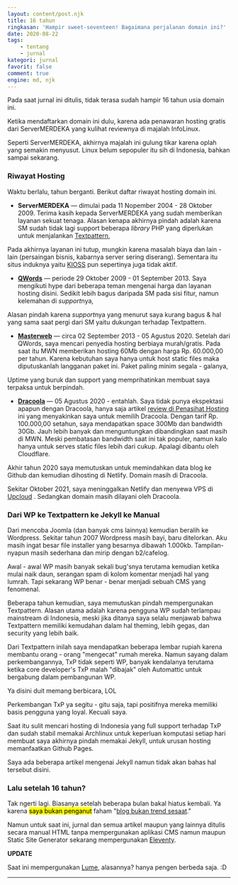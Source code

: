 ```yaml
---
layout: content/post.njk
title: 16 tahun
ringkasan: 'Hampir sweet-seventeen! Bagaimana perjalanan domain ini?'
date: 2020-08-22
tags:
    - tentang
    - jurnal
kategori: jurnal
favorit: false
comment: true
engine: md, njk
---
```


Pada saat jurnal ini ditulis, tidak terasa sudah hampir 16 tahun usia domain ini.

Ketika mendaftarkan domain ini dulu, karena ada penawaran hosting gratis dari ServerMERDEKA yang kulihat reviewnya di majalah InfoLinux.

 <p class="sidenote">Seperti ServerMERDEKA, akhirnya majalah ini gulung tikar karena oplah yang semakin menyusut. Linux belum sepopuler itu sih di Indonesia, bahkan sampai sekarang.</p>

### Riwayat Hosting

Waktu berlalu, tahun berganti. Berikut daftar riwayat hosting domain ini.

- **ServerMERDEKA** — dimulai pada 11 Nopember 2004 - 28 Oktober 2009. Terima kasih kepada ServerMERDEKA yang sudah memberikan layanan sekuat tenaga. Alasan kenapa akhirnya pindah adalah karena SM sudah tidak lagi support beberapa <em>library</em> PHP yang diperlukan untuk menjalankan <a href="https://textpattern.com" target="_blank">Textpattern</a>,

 <p class="sidenotes">Pada akhirnya layanan ini tutup, mungkin karena masalah biaya dan lain - lain (persaingan bisnis, kabarnya server sering diserang). Sementara itu situs induknya yaitu <a href="https://kioss.com/">KIOSS</a> pun sepertinya juga tidak aktif.</p>

- **<a href="https://qwords.com" target="_blank">QWords</a>** — periode 29 Oktober 2009 - 01 September 2013. Saya mengikuti hype dari beberapa teman mengenai harga dan layanan hosting disini. Sedikit lebih bagus daripada SM pada sisi fitur, namun kelemahan di <em>support</em>nya,

 <p class="sidenotes">Alasan pindah karena <em>support</em>nya yang menurut saya kurang bagus & hal yang sama saat pergi dari SM yaitu dukungan terhadap Textpattern.</p>

- **<a href="https://masterweb.com" target="_blank">Masterweb</a></strong>** — circa 02 September 2013 - 05 Agustus 2020. Setelah dari QWords, saya mencari penyedia hosting berbiaya murah/gratis. Pada saat itu MWN memberikan hosting 60Mb dengan harga Rp. 60.000,00 per tahun. Karena kebutuhan saya hanya untuk host static files maka diputuskanlah langganan paket ini. Paket paling  minim segala - galanya,

 <p class="sidenotes">Uptime yang buruk dan support yang memprihatinkan membuat saya terpaksa untuk berpindah.</p>

- **<a href="https://dracoola.com" target="_blank">Dracoola</a>** — 05 Agustus 2020 - entahlah. Saya tidak punya ekspektasi apapun dengan Dracoola, hanya saja artikel [review di Penasihat Hosting](https://penasihathosting.com/review-dracoola-multimedia/) ini yang menyakinkan saya untuk memilih Dracoola. Dengan tarif Rp. 100.000,00 setahun, saya mendapatkan space 300Mb dan bandwidth 30Gb. Jauh lebih banyak dan menguntungkan dibandingkan saat masih di MWN. Meski pembatasan bandwidth saat ini tak populer, namun kalo hanya untuk serves static files lebih dari cukup. Apalagi dibantu oleh Cloudflare.</p>

 <p class="sidenotes">Akhir tahun 2020 saya memutuskan untuk memindahkan data blog ke Github dan kemudian dihosting di Netlify. Domain masih di Dracoola.</p>

 <p class="sidenotes">Sekitar Oktober 2021, saya meninggalkan Netlify dan menyewa VPS di <a
 href="https://upcloud.com">Upcloud</a> . Sedangkan domain masih dilayani oleh Dracoola.</p>

### Dari WP ke Textpattern ke Jekyll ke Manual

Dari mencoba Joomla (dan banyak cms lainnya) kemudian beralih ke Wordpress. Sekitar tahun 2007 Wordpress masih bayi, baru ditelorkan. Aku masih ingat besar file installer yang besarnya dibawah 1.000kb. Tampilan-nyapun masih sederhana dan mirip dengan b2/cafelog.

Awal - awal WP masih banyak sekali bug'snya terutama kemudian ketika mulai naik daun, serangan spam di kolom komentar menjadi hal yang lumrah. Tapi sekarang WP benar - benar menjadi sebuah CMS yang fenomenal.

Beberapa tahun kemudian, saya memutuskan pindah mempergunakan Textpattern. Alasan utama adalah karena pengguna WP sudah terlampau mainstream di Indonesia, meski jika ditanya saya selalu menjawab bahwa Textpattern memiliki kemudahan dalam hal theming, lebih gegas, dan security yang lebih baik.

Dari Textpattern inilah saya mendapatkan beberapa lembar rupiah karena membantu orang - orang "mengecat" rumah mereka. Namun sayang dalam perkembangannya, TxP tidak seperti WP, banyak kendalanya terutama ketika core developer's TxP malah "dibajak" oleh Automattic untuk bergabung dalam pembangunan WP.

 <p class="sidenote">Ya disini duit memang berbicara, LOL</p>

Perkembangan TxP ya segitu - gitu saja, tapi positifnya mereka memiliki basis pengguna yang loyal. Kecuali saya.

Saat itu sulit mencari hosting di Indonesia yang full support terhadap TxP dan sudah stabil memakai Archlinux untuk keperluan komputasi setiap hari membuat saya akhirnya pindah memakai Jekyll, untuk urusan hosting memanfaatkan Github Pages.

 <p class="sidenote">Saya ada beberapa artikel mengenai Jekyll namun tidak akan bahas hal tersebut disini.</p>

### Lalu setelah 16 tahun?

Tak ngerti lagi. Biasanya setelah beberapa bulan bakal hiatus kembali. Ya karena <mark>saya bukan penganut</mark> faham "<a class="" href="https://www.google.com/search?client=firefox-b-d&q=blog+hanya+trend+sesaat" target="_blank">blog bukan trend sesaat</a>."

Namun untuk saat ini, jurnal dan semua artikel maupun yang lainnya ditulis secara manual HTML tanpa mempergunakan aplikasi CMS namun maupun Static Site Generator sekarang mempergunakan [Eleventy](https://11ty.dev).

**UPDATE**

Saat ini mempergunakan [Lume](https://lumeland.github.io), alasannya? hanya pengen berbeda saja. :D
***
